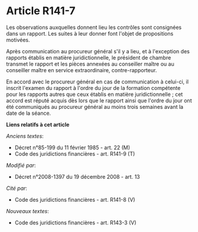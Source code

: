 # Article R141-7

Les observations auxquelles donnent lieu les contrôles sont consignées dans un rapport. Les suites à leur donner font l'objet
de propositions motivées.

Après communication au procureur général s'il y a lieu, et à l'exception des rapports établis en matière juridictionnelle, le
président de chambre transmet le rapport et les pièces annexées au conseiller maître ou au conseiller maître en service
extraordinaire, contre-rapporteur.

En accord avec le procureur général en cas de communication à celui-ci, il inscrit l'examen du rapport à l'ordre du jour de
la formation compétente pour les rapports autres que ceux établis en matière juridictionnelle ; cet accord est réputé acquis
dès lors que le rapport ainsi que l'ordre du jour ont été communiqués au procureur général au moins trois semaines avant la
date de la séance.

**Liens relatifs à cet article**

_Anciens textes_:

  - Décret n°85-199 du 11 février 1985 - art. 22 (M)
  - Code des juridictions financières - art. R141-9 (T)

_Modifié par_:

  - Décret n°2008-1397 du 19 décembre 2008 - art. 13

_Cité par_:

  - Code des juridictions financières - art. R141-8 (V)

_Nouveaux textes_:

  - Code des juridictions financières - art. R143-3 (V)
